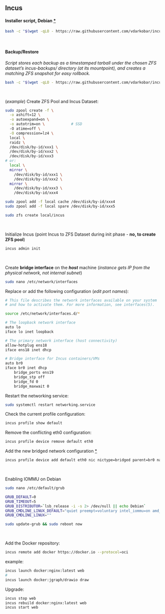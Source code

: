 ## Incus 

#### Installer script, Debian <a href="https://github.com/vdarkobar/incus/blob/main/misc/installer.md"> * </a>
  
```bash
bash -c "$(wget -qLO - https://raw.githubusercontent.com/vdarkobar/incus/main/script1.sh)"
```

<br/>  

#### Backup/Restore  
*Script stores each backup as a timestamped tarball under the chosen ZFS dataset’s incus-backups/ directory (at its mountpoint), and creates a matching ZFS snapshot for easy rollback.*
```bash
bash -c "$(wget -qLO - https://raw.githubusercontent.com/vdarkobar/incus/main/script2.sh)"
```

<br/>  

(*example*) Create ZFS Pool and Incus Dataset:  
```bash
sudo zpool create -f \
  -o ashift=12 \
  -o autoexpand=on \
  -o autotrim=on \            # SSD
  -O atime=off \
  -O compression=lz4 \
  local \
  raidz \
  /dev/disk/by-id/xxx1 \
  /dev/disk/by-id/xxx2 \
  /dev/disk/by-id/xxx3
# or:
  local \
  mirror \
    /dev/disk/by-id/xxx1 \
    /dev/disk/by-id/xxx2 \
  mirror \
    /dev/disk/by-id/xxx3 \
    /dev/disk/by-id/xxx4 
```
```bash
sudo zpool add -f local cache /dev/disk/by-id/xxx4
sudo zpool add -f local spare /dev/disk/by-id/xxx5
```
```bash
sudo zfs create local/incus
```  

<br/>

Initialize Incus (point Incus to ZFS Dataset during init phase - **no, to create ZFS pool**)
```bash
incus admin init
```  

<br/>

Create **bridge interface** on the ***host*** machine (*instance gets IP from the physical network, not internal subnet*) 
```bash
sudo nano /etc/network/interfaces
```

Replace or add the following configuration (*edit port names*):
```bash
# This file describes the network interfaces available on your system
# and how to activate them. For more information, see interfaces(5).

source /etc/network/interfaces.d/*

# The loopback network interface
auto lo
iface lo inet loopback

# The primary network interface (host connectivity)
allow-hotplug ens18
iface ens18 inet dhcp

# Bridge interface for Incus containers/VMs
auto br0
iface br0 inet dhcp
    bridge_ports ens19
    bridge_stp off
    bridge_fd 0
    bridge_maxwait 0
```

Restart the networking service:
```bash
sudo systemctl restart networking.service
```

Check the current profile configuration:
```bash
incus profile show default
```

Remove the conflicting eth0 configuration:
```bash
incus profile device remove default eth0
```

Add the new bridged network configuration <a href="https://github.com/vdarkobar/incus/blob/main/misc/bridged-network.md"> * </a>
```bash
incus profile device add default eth0 nic nictype=bridged parent=br0 name=eth0
```  

<br/>

Enabling IOMMU on Debian
```bash
sudo nano /etc/default/grub
```
```bash
GRUB_DEFAULT=0
GRUB_TIMEOUT=5
GRUB_DISTRIBUTOR=`lsb_release -i -s 2> /dev/null || echo Debian`
GRUB_CMDLINE_LINUX_DEFAULT="quiet preempt=voluntary intel_iommu=on amd_iommu=on iommu.passthrough=1"
GRUB_CMDLINE_LINUX=""
```
```bash
sudo update-grub && sudo reboot now
```

<br/>

Add the Docker repository:
```bash
incus remote add docker https://docker.io --protocol=oci
```
example:
```bash
incus launch docker:nginx:latest web
#
incus launch docker:jgraph/drawio draw
```
Upgrade:
```bash
incus stop web
incus rebuild docker:nginx:latest web
incus start web
```

<br/>



<br/>
